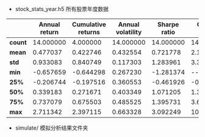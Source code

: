 * stock_stats_year.h5 所有股票年度数据

||Annual return|Cumulative returns|Annual volatility|Sharpe ratio|Calmar ratio|Stability|Max drawdown|Omega ratio|Sortino ratio|Skew|Kurtosis|Tail ratio|Daily value at risk|Alpha|Beta|
|---|----|---|---|---|---|---|---|---|---|---|---|---|---|---|---|
|**count**|14.000000|4.000000|14.000000|14.000000|14.000000|14.000000|14.000000|14.000000|14.000000|14.000000|14.000000|14.000000|14.000000|14.000000|14.000000
|**mean**|0.477037|0.422746|0.432554|0.721778|2.165157|0.566850|-0.315396|1.160945|1.299566|0.372852|1.692717|1.310854|-0.053254|0.164177|1.148506|
|**std**|0.933083|0.840749|0.117303|1.283961|3.384774|0.264663|0.149885|0.253034|2.137131|0.435786|1.277882|0.264385|0.014831|0.217837|0.222477|
|**min**|-0.657659|-0.644298|0.267230|-1.281374|---|-0.895960|0.039828|-0.734027|0.819245|-1.720856|-0.233069|-0.278274|0.943801|-0.086944|-0.151970|0.818892|
|**25%**|-0.206744|-0.197516|0.360553|-0.461926|-0.594402|0.381884|-0.359899|0.925666|-0.649652|0.099297|0.939766|1.123768|-0.058208|-0.003870|0.989043|
|**50%**|0.339183|0.271671|0.403349|1.071205|1.396630|0.581602|-0.269432|1.204244|1.638998|0.170845|1.415623|1.284285|-0.050449|0.188578|1.117788|
|**75%**|0.737079|0.675503|0.485525|1.395731|3.682300|0.792359|-0.214299|1.309229|2.520587|0.549192|2.398714|1.458530|-0.044741|0.304519|1.235658|
|**max**|2.711342|2.397115|0.663328|3.092249|10.572720|0.870690|-0.174471|1.679638|5.713021|1.414937|4.838696|1.815147|-0.034153|0.592701|1.685432|
  

* simulate/ 模拟分析结果文件夹